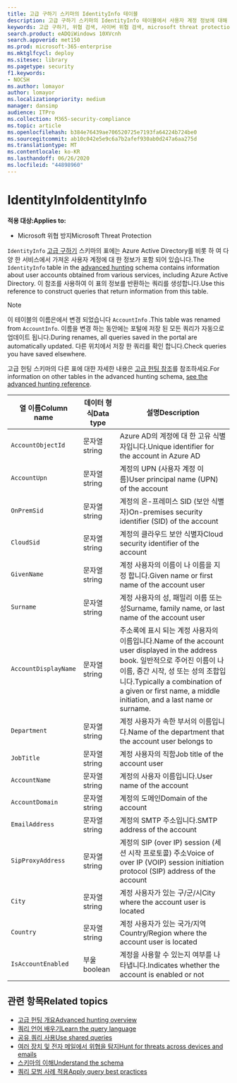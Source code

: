 ```yaml
---
title: 고급 구하기 스키마의 IdentityInfo 테이블
description: 고급 구하기 스키마의 IdentityInfo 테이블에서 사용자 계정 정보에 대해 자세히 알아보기
keywords: 고급 구하기, 위협 검색, 사이버 위협 검색, microsoft threat protection, microsoft 365, mtp, m365, 검색, 쿼리, 원격 분석, 스키마 참조, kusto, table, description, AccountInfo, IdentityInfo, account
search.product: eADQiWindows 10XVcnh
search.appverid: met150
ms.prod: microsoft-365-enterprise
ms.mktglfcycl: deploy
ms.sitesec: library
ms.pagetype: security
f1.keywords:
- NOCSH
ms.author: lomayor
author: lomayor
ms.localizationpriority: medium
manager: dansimp
audience: ITPro
ms.collection: M365-security-compliance
ms.topic: article
ms.openlocfilehash: b384e76439ae706520725e7193fa64224b724be0
ms.sourcegitcommit: ab10c042e5e9c6a7b2afef930ab0d247a6aa275d
ms.translationtype: MT
ms.contentlocale: ko-KR
ms.lasthandoff: 06/26/2020
ms.locfileid: "44898960"
---
```

# <a name="identityinfo"></a><span data-ttu-id="d200d-104">IdentityInfo</span><span class="sxs-lookup"><span data-stu-id="d200d-104">IdentityInfo</span></span>

<span data-ttu-id="d200d-105">**적용 대상:**</span><span class="sxs-lookup"><span data-stu-id="d200d-105">**Applies to:**</span></span>
- <span data-ttu-id="d200d-106">Microsoft 위협 방지</span><span class="sxs-lookup"><span data-stu-id="d200d-106">Microsoft Threat Protection</span></span>

<span data-ttu-id="d200d-107">`IdentityInfo` [고급 구하기](advanced-hunting-overview.md) 스키마의 표에는 Azure Active Directory를 비롯 하 여 다양 한 서비스에서 가져온 사용자 계정에 대 한 정보가 포함 되어 있습니다.</span><span class="sxs-lookup"><span data-stu-id="d200d-107">The `IdentityInfo` table in the [advanced hunting](advanced-hunting-overview.md) schema contains information about user accounts obtained from various services, including Azure Active Directory.</span></span> <span data-ttu-id="d200d-108">이 참조를 사용하여 이 표의 정보를 반환하는 쿼리를 생성합니다.</span><span class="sxs-lookup"><span data-stu-id="d200d-108">Use this reference to construct queries that return information from this table.</span></span>

>[!NOTE]
><span data-ttu-id="d200d-109">이 테이블의 이름은에서 변경 되었습니다 `AccountInfo` .</span><span class="sxs-lookup"><span data-stu-id="d200d-109">This table was renamed from `AccountInfo`.</span></span> <span data-ttu-id="d200d-110">이름을 변경 하는 동안에는 포털에 저장 된 모든 쿼리가 자동으로 업데이트 됩니다.</span><span class="sxs-lookup"><span data-stu-id="d200d-110">During renames, all queries saved in the portal are automatically updated.</span></span> <span data-ttu-id="d200d-111">다른 위치에서 저장 한 쿼리를 확인 합니다.</span><span class="sxs-lookup"><span data-stu-id="d200d-111">Check queries you have saved elsewhere.</span></span>

<span data-ttu-id="d200d-112">고급 헌팅 스키마의 다른 표에 대한 자세한 내용은 [고급 헌팅 참조](advanced-hunting-schema-tables.md)를 참조하세요.</span><span class="sxs-lookup"><span data-stu-id="d200d-112">For information on other tables in the advanced hunting schema, [see the advanced hunting reference](advanced-hunting-schema-tables.md).</span></span>

| <span data-ttu-id="d200d-113">열 이름</span><span class="sxs-lookup"><span data-stu-id="d200d-113">Column name</span></span> | <span data-ttu-id="d200d-114">데이터 형식</span><span class="sxs-lookup"><span data-stu-id="d200d-114">Data type</span></span> | <span data-ttu-id="d200d-115">설명</span><span class="sxs-lookup"><span data-stu-id="d200d-115">Description</span></span> |
|-------------|-----------|-------------|
| `AccountObjectId` | <span data-ttu-id="d200d-116">문자열</span><span class="sxs-lookup"><span data-stu-id="d200d-116">string</span></span> | <span data-ttu-id="d200d-117">Azure AD의 계정에 대 한 고유 식별자입니다.</span><span class="sxs-lookup"><span data-stu-id="d200d-117">Unique identifier for the account in Azure AD</span></span> |
| `AccountUpn` | <span data-ttu-id="d200d-118">문자열</span><span class="sxs-lookup"><span data-stu-id="d200d-118">string</span></span> | <span data-ttu-id="d200d-119">계정의 UPN (사용자 계정 이름)</span><span class="sxs-lookup"><span data-stu-id="d200d-119">User principal name (UPN) of the account</span></span> |
| `OnPremSid` | <span data-ttu-id="d200d-120">문자열</span><span class="sxs-lookup"><span data-stu-id="d200d-120">string</span></span> | <span data-ttu-id="d200d-121">계정의 온-프레미스 SID (보안 식별자)</span><span class="sxs-lookup"><span data-stu-id="d200d-121">On-premises security identifier (SID) of the account</span></span> |
| `CloudSid` | <span data-ttu-id="d200d-122">문자열</span><span class="sxs-lookup"><span data-stu-id="d200d-122">string</span></span> | <span data-ttu-id="d200d-123">계정의 클라우드 보안 식별자</span><span class="sxs-lookup"><span data-stu-id="d200d-123">Cloud security identifier of the account</span></span> |
| `GivenName` | <span data-ttu-id="d200d-124">문자열</span><span class="sxs-lookup"><span data-stu-id="d200d-124">string</span></span> | <span data-ttu-id="d200d-125">계정 사용자의 이름이 나 이름을 지정 합니다.</span><span class="sxs-lookup"><span data-stu-id="d200d-125">Given name or first name of the account user</span></span> |
| `Surname` | <span data-ttu-id="d200d-126">문자열</span><span class="sxs-lookup"><span data-stu-id="d200d-126">string</span></span> | <span data-ttu-id="d200d-127">계정 사용자의 성, 패밀리 이름 또는 성</span><span class="sxs-lookup"><span data-stu-id="d200d-127">Surname, family name, or last name of the account user</span></span> |
| `AccountDisplayName` | <span data-ttu-id="d200d-128">문자열</span><span class="sxs-lookup"><span data-stu-id="d200d-128">string</span></span> | <span data-ttu-id="d200d-129">주소록에 표시 되는 계정 사용자의 이름입니다.</span><span class="sxs-lookup"><span data-stu-id="d200d-129">Name of the account user displayed in the address book.</span></span> <span data-ttu-id="d200d-130">일반적으로 주어진 이름이 나 이름, 중간 시작, 성 또는 성의 조합입니다.</span><span class="sxs-lookup"><span data-stu-id="d200d-130">Typically a combination of a given or first name, a middle initiation, and a last name or surname.</span></span> |
| `Department` | <span data-ttu-id="d200d-131">문자열</span><span class="sxs-lookup"><span data-stu-id="d200d-131">string</span></span> | <span data-ttu-id="d200d-132">계정 사용자가 속한 부서의 이름입니다.</span><span class="sxs-lookup"><span data-stu-id="d200d-132">Name of the department that the account user belongs to</span></span> |
| `JobTitle` | <span data-ttu-id="d200d-133">문자열</span><span class="sxs-lookup"><span data-stu-id="d200d-133">string</span></span> | <span data-ttu-id="d200d-134">계정 사용자의 직함</span><span class="sxs-lookup"><span data-stu-id="d200d-134">Job title of the account user</span></span> |
| `AccountName` | <span data-ttu-id="d200d-135">문자열</span><span class="sxs-lookup"><span data-stu-id="d200d-135">string</span></span> | <span data-ttu-id="d200d-136">계정의 사용자 이름입니다.</span><span class="sxs-lookup"><span data-stu-id="d200d-136">User name of the account</span></span> |
| `AccountDomain` | <span data-ttu-id="d200d-137">문자열</span><span class="sxs-lookup"><span data-stu-id="d200d-137">string</span></span> | <span data-ttu-id="d200d-138">계정의 도메인</span><span class="sxs-lookup"><span data-stu-id="d200d-138">Domain of the account</span></span> |
| `EmailAddress` | <span data-ttu-id="d200d-139">문자열</span><span class="sxs-lookup"><span data-stu-id="d200d-139">string</span></span> | <span data-ttu-id="d200d-140">계정의 SMTP 주소입니다.</span><span class="sxs-lookup"><span data-stu-id="d200d-140">SMTP address of the account</span></span> |
| `SipProxyAddress` | <span data-ttu-id="d200d-141">문자열</span><span class="sxs-lookup"><span data-stu-id="d200d-141">string</span></span> | <span data-ttu-id="d200d-142">계정의 SIP (over IP) session (세션 시작 프로토콜) 주소</span><span class="sxs-lookup"><span data-stu-id="d200d-142">Voice of over IP (VOIP) session initiation protocol (SIP) address of the account</span></span> |
| `City` | <span data-ttu-id="d200d-143">문자열</span><span class="sxs-lookup"><span data-stu-id="d200d-143">string</span></span> | <span data-ttu-id="d200d-144">계정 사용자가 있는 구/군/시</span><span class="sxs-lookup"><span data-stu-id="d200d-144">City where the account user is located</span></span> |
| `Country` | <span data-ttu-id="d200d-145">문자열</span><span class="sxs-lookup"><span data-stu-id="d200d-145">string</span></span> | <span data-ttu-id="d200d-146">계정 사용자가 있는 국가/지역</span><span class="sxs-lookup"><span data-stu-id="d200d-146">Country/Region where the account user is located</span></span> |
| `IsAccountEnabled` | <span data-ttu-id="d200d-147">부울</span><span class="sxs-lookup"><span data-stu-id="d200d-147">boolean</span></span> | <span data-ttu-id="d200d-148">계정을 사용할 수 있는지 여부를 나타냅니다.</span><span class="sxs-lookup"><span data-stu-id="d200d-148">Indicates whether the account is enabled or not</span></span> |

## <a name="related-topics"></a><span data-ttu-id="d200d-149">관련 항목</span><span class="sxs-lookup"><span data-stu-id="d200d-149">Related topics</span></span>
- [<span data-ttu-id="d200d-150">고급 헌팅 개요</span><span class="sxs-lookup"><span data-stu-id="d200d-150">Advanced hunting overview</span></span>](advanced-hunting-overview.md)
- [<span data-ttu-id="d200d-151">쿼리 언어 배우기</span><span class="sxs-lookup"><span data-stu-id="d200d-151">Learn the query language</span></span>](advanced-hunting-query-language.md)
- [<span data-ttu-id="d200d-152">공유 쿼리 사용</span><span class="sxs-lookup"><span data-stu-id="d200d-152">Use shared queries</span></span>](advanced-hunting-shared-queries.md)
- [<span data-ttu-id="d200d-153">여러 장치 및 전자 메일에서 위협을 탐지</span><span class="sxs-lookup"><span data-stu-id="d200d-153">Hunt for threats across devices and emails</span></span>](advanced-hunting-query-emails-devices.md)
- [<span data-ttu-id="d200d-154">스키마의 이해</span><span class="sxs-lookup"><span data-stu-id="d200d-154">Understand the schema</span></span>](advanced-hunting-schema-tables.md)
- [<span data-ttu-id="d200d-155">쿼리 모범 사례 적용</span><span class="sxs-lookup"><span data-stu-id="d200d-155">Apply query best practices</span></span>](advanced-hunting-best-practices.md)
